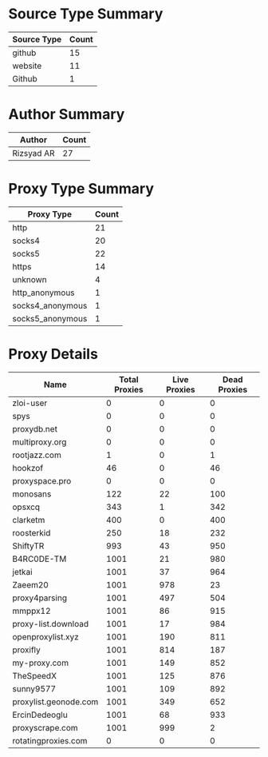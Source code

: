 # Source Type Summary

| Source Type | Count |
|-------------|-------|
| github | 15 |
| website | 11 |
| Github | 1 |


# Author Summary

| Author | Count |
|--------|-------|
| Rizsyad AR | 27 |


# Proxy Type Summary

| Proxy Type | Count |
|------------|-------|
| http | 21 |
| socks4 | 20 |
| socks5 | 22 |
| https | 14 |
| unknown | 4 |
| http_anonymous | 1 |
| socks4_anonymous | 1 |
| socks5_anonymous | 1 |


# Proxy Details

| Name | Total Proxies | Live Proxies | Dead Proxies |
|------|---------------|--------------|---------------|
| zloi-user | 0 | 0 | 0 |
| spys | 0 | 0 | 0 |
| proxydb.net | 0 | 0 | 0 |
| multiproxy.org | 0 | 0 | 0 |
| rootjazz.com | 1 | 0 | 1 |
| hookzof | 46 | 0 | 46 |
| proxyspace.pro | 0 | 0 | 0 |
| monosans | 122 | 22 | 100 |
| opsxcq | 343 | 1 | 342 |
| clarketm | 400 | 0 | 400 |
| roosterkid | 250 | 18 | 232 |
| ShiftyTR | 993 | 43 | 950 |
| B4RC0DE-TM | 1001 | 21 | 980 |
| jetkai | 1001 | 37 | 964 |
| Zaeem20 | 1001 | 978 | 23 |
| proxy4parsing | 1001 | 497 | 504 |
| mmppx12 | 1001 | 86 | 915 |
| proxy-list.download | 1001 | 17 | 984 |
| openproxylist.xyz | 1001 | 190 | 811 |
| proxifly | 1001 | 814 | 187 |
| my-proxy.com | 1001 | 149 | 852 |
| TheSpeedX | 1001 | 125 | 876 |
| sunny9577 | 1001 | 109 | 892 |
| proxylist.geonode.com | 1001 | 349 | 652 |
| ErcinDedeoglu | 1001 | 68 | 933 |
| proxyscrape.com | 1001 | 999 | 2 |
| rotatingproxies.com | 0 | 0 | 0 |
